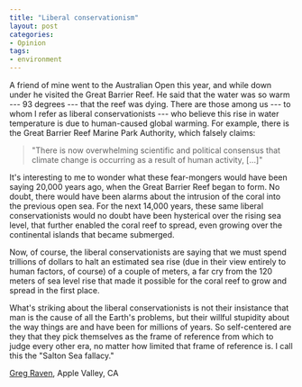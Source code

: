 ```yaml
---
title: "Liberal conservationism"
layout: post
categories:
- Opinion
tags:
- environment
---
```


A friend of mine went to the Australian Open this year, and while down under he visited the Great Barrier Reef. He said that the water was so warm --- 93 degrees --- that the reef was dying. There are those among us --- to whom I refer as liberal conservationists --- who believe this rise in water temperature is due to human-caused global warming. For example, there is the Great Barrier Reef Marine Park Authority, which falsely claims:  
  
> "There is now overwhelming scientific and political consensus that climate change is occurring as a result of human activity, \[...\]"

It's interesting to me to wonder what these fear-mongers would have been saying 20,000 years ago, when the Great Barrier Reef began to form. No doubt, there would have been alarms about the intrusion of the coral into the previous open sea. For the next 14,000 years, these same liberal conservationists would no doubt have been hysterical over the rising sea level, that further enabled the coral reef to spread, even growing over the continental islands that became submerged.

Now, of course, the liberal conservationists are saying that we must spend trillions of dollars to halt an estimated sea rise (due in their view entirely to human factors, of course) of a couple of meters, a far cry from the 120 meters of sea level rise that made it possible for the coral reef to grow and spread in the first place.

What's striking about the liberal conservationists is not their insistance that man is the cause of all the Earth's problems, but their willful stupidity about the way things are and have been for millions of years. So self-centered are they that they pick themselves as the frame of reference from which to judge every other era, no matter how limited that frame of reference is. I call this the "Salton Sea fallacy."

[Greg Raven](https://www.gregraven.org/), Apple Valley, CA
